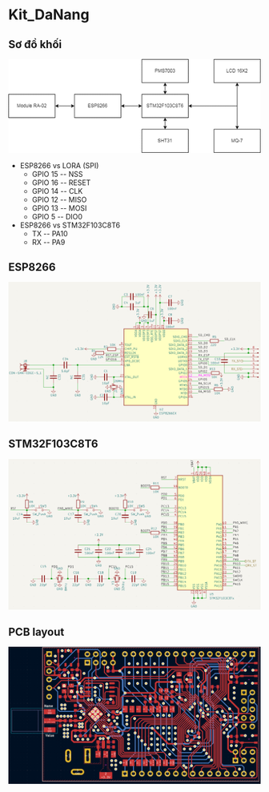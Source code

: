 # Kit_DaNang
## Sơ đồ khối
![Alt text](so_do_khoi.png)
* ESP8266 vs LORA (SPI)
    * GPIO 15 -- NSS
    * GPIO 16 -- RESET
    * GPIO 14 -- CLK
    * GPIO 12 -- MISO 
    * GPIO 13 -- MOSI
    * GPIO 5  -- DIO0
* ESP8266 vs STM32F103C8T6
    * TX -- PA10
    * RX -- PA9
## ESP8266
![Alt text](ESP8266.png)
## STM32F103C8T6
![Alt text](STM32F103C8T6.png)
## PCB layout
![Alt text](PCB_layout.png)